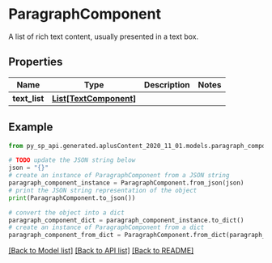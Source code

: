 # ParagraphComponent

A list of rich text content, usually presented in a text box.

## Properties

Name | Type | Description | Notes
------------ | ------------- | ------------- | -------------
**text_list** | [**List[TextComponent]**](TextComponent.md) |  | 

## Example

```python
from py_sp_api.generated.aplusContent_2020_11_01.models.paragraph_component import ParagraphComponent

# TODO update the JSON string below
json = "{}"
# create an instance of ParagraphComponent from a JSON string
paragraph_component_instance = ParagraphComponent.from_json(json)
# print the JSON string representation of the object
print(ParagraphComponent.to_json())

# convert the object into a dict
paragraph_component_dict = paragraph_component_instance.to_dict()
# create an instance of ParagraphComponent from a dict
paragraph_component_from_dict = ParagraphComponent.from_dict(paragraph_component_dict)
```
[[Back to Model list]](../README.md#documentation-for-models) [[Back to API list]](../README.md#documentation-for-api-endpoints) [[Back to README]](../README.md)



